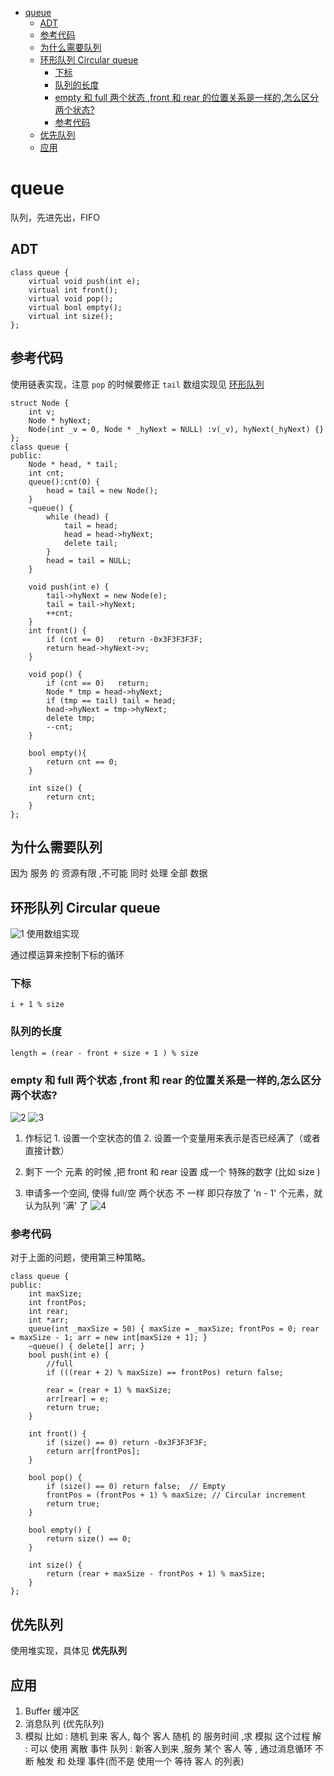 <!--toc-->

- [queue](#queue)
	- [ADT](#adt)
	- [参考代码](#参考代码)
	- [为什么需要队列](#为什么需要队列)
	- [环形队列 Circular queue](#环形队列-circular-queue)
		- [下标](#下标)
		- [队列的长度](#队列的长度)
		- [empty 和 full 两个状态 ,front 和 rear 的位置关系是一样的,怎么区分两个状态?](#empty-和-full-两个状态-front-和-rear-的位置关系是一样的怎么区分两个状态)
		- [参考代码](#参考代码-1)
	- [优先队列](#优先队列)
	- [应用](#应用)

<!-- tocstop -->
# queue
队列，先进先出，FIFO

## ADT
```{cpp}
class queue {
	virtual void push(int e);
	virtual int front();
	virtual void pop();
	virtual bool empty();
	virtual int size();
};
```

## 参考代码
使用链表实现，注意 `pop` 的时候要修正 `tail`
数组实现见 [环形队列](#环形队列-circular-queue)
```{cpp id:"iw7syihc"}
struct Node {
	int v;
	Node * hyNext;
	Node(int _v = 0, Node * _hyNext = NULL) :v(_v), hyNext(_hyNext) {}
};
class queue {
public:
	Node * head, * tail;
	int cnt;
	queue():cnt(0) {
		head = tail = new Node();
	}
	~queue() {
		while (head) {
			tail = head;
			head = head->hyNext;
			delete tail;
		}
		head = tail = NULL;
	}

	void push(int e) {
		tail->hyNext = new Node(e);
		tail = tail->hyNext;
		++cnt;
	}
	int front() {
		if (cnt == 0)	return -0x3F3F3F3F;
		return head->hyNext->v;
	}

	void pop() {
		if (cnt == 0)	return;
		Node * tmp = head->hyNext;
		if (tmp == tail) tail = head;
		head->hyNext = tmp->hyNext;
		delete tmp;
		--cnt;
	}

	bool empty(){
		return cnt == 0;
	}

	int size() {
		return cnt;
	}
};
```

## 为什么需要队列
因为 服务 的 资源有限 ,不可能 同时 处理 全部 数据

## 环形队列 Circular queue
![1]
使用数组实现

通过模运算来控制下标的循环

### 下标
```{cpp}
i + 1 % size
```
### 队列的长度
```{cpp}
length = (rear - front + size + 1 ) % size
```

### empty 和 full 两个状态 ,front 和 rear 的位置关系是一样的,怎么区分两个状态?
![2] ![3]

1. 作标记
		1. 设置一个空状态的值
		2. 设置一个变量用来表示是否已经满了（或者直接计数）

2. 剩下 一个 元素 的时候 ,把 front 和 rear 设置 成一个 特殊的数字 (比如 size )
3. 申请多一个空间, 使得 full/空 两个状态 不 一样
		即只存放了 'n - 1' 个元素，就认为队列 '满' 了
		![4]

### 参考代码
对于上面的问题，使用第三种策略。
```{cpp}
class queue {
public:
	int maxSize;
	int frontPos;
	int rear;
	int *arr;
	queue(int _maxSize = 50) { maxSize = _maxSize; frontPos = 0; rear = maxSize - 1; arr = new int[maxSize + 1]; }
	~queue() { delete[] arr; }
	bool push(int e) {
		//full
		if (((rear + 2) % maxSize) == frontPos)	return false;

		rear = (rear + 1) % maxSize;
		arr[rear] = e;
		return true;
	}

	int front() {
		if (size() == 0) return -0x3F3F3F3F;
		return arr[frontPos];
	}

	bool pop() {
		if (size() == 0) return false;  // Empty
		frontPos = (frontPos + 1) % maxSize; // Circular increment
		return true;
	}

	bool empty() {
		return size() == 0;
	}

	int size() {
		return (rear + maxSize - frontPos + 1) % maxSize;
	}
};
```


## 优先队列
使用堆实现，具体见 **优先队列**

## 应用
1. Buffer 缓冲区
2. 消息队列 (优先队列)
3. 模拟
		比如 : 随机 到来 客人, 每个 客人 随机 的 服务时间 ,求 模拟 这个过程
		解 : 可以 使用 离散 事件 队列 : 新客人到来 ,服务 某个 客人 等 , 通过消息循环 不断 触发 和 处理 事件(而不是 使用一个 等待 客人 的列表)

[1]:assets/queue-76293.png
[2]:assets/queue-d833c.png
[3]:assets/queue-d5b9c.png
[4]:assets/queue-d0b0d.png
